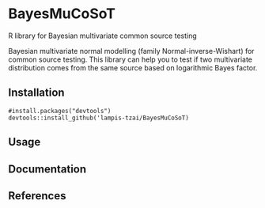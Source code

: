 # BayesMuCoSoT
R library for Bayesian multivariate common source testing

Bayesian multivariate normal modelling (family Normal-inverse-Wishart) for common source testing. This library can help you to test if two multivariate distribution comes from the same source based on logarithmic Bayes factor. 

## Installation
```
#install.packages("devtools")
devtools::install_github('lampis-tzai/BayesMuCoSoT)
```
## Usage

## Documentation


## References
